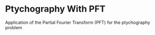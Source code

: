 # Ptychography With PFT
 Application of the Partial Fourier Transform (PFT) for the ptychography problem
